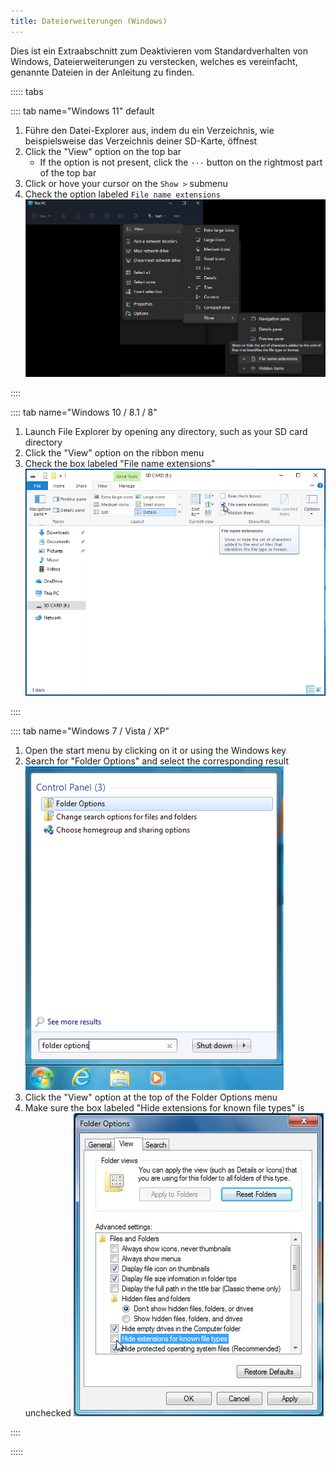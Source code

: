 ```yaml
---
title: Dateierweiterungen (Windows)
---
```


Dies ist ein Extraabschnitt zum Deaktivieren vom Standardverhalten von Windows, Dateierweiterungen zu verstecken, welches es vereinfacht, genannte Dateien in der Anleitung zu finden.

::::: tabs

:::: tab name="Windows 11" default

1. Führe den Datei-Explorer aus, indem du ein Verzeichnis, wie beispielsweise das Verzeichnis deiner SD-Karte, öffnest
1. Click the "View" option on the top bar
   - If the option is not present, click the `···` button on the rightmost part of the top bar
3. Click or hove your cursor on the `Show >` submenu
4. Check the option labeled `File name extensions` ![Screenshot of hovering the "File name extensions" checkbox on Windows 11](/assets/images/windows-11-file-extensions.png)

::::

:::: tab name="Windows 10 / 8.1 / 8"

1. Launch File Explorer by opening any directory, such as your SD card directory
1. Click the "View" option on the ribbon menu
1. Check the box labeled "File name extensions" ![Screenshot of hovering the "File name extensions" checkbox on Windows 10](/assets/images/windows-10-file-extensions.png)

::::

:::: tab name="Windows 7 / Vista / XP"

1. Open the start menu by clicking on it or using the Windows key
1. Search for "Folder Options" and select the corresponding result ![Screenshot of a search for "folder options" in the Windows 7 Start Menu](/assets/images/windows-7-folder-options-start-menu.png)
1. Click the "View" option at the top of the Folder Options menu
1. Make sure the box labeled "Hide extensions for known file types" is unchecked ![Screenshot of the "Folder Options" window on Windows 7 with "Hide extensions for known types" turned off](/assets/images/windows-7-folder-options.png)

::::

:::::
